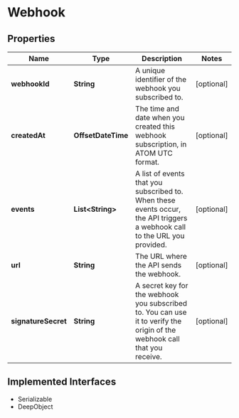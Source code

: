

# Webhook

## Properties

Name | Type | Description | Notes
------------ | ------------- | ------------- | -------------
**webhookId** | **String** | A unique identifier of the webhook you subscribed to. |  [optional]
**createdAt** | **OffsetDateTime** | The time and date when you created this webhook subscription, in ATOM UTC format. |  [optional]
**events** | **List&lt;String&gt;** | A list of events that you subscribed to. When these events occur, the API triggers a webhook call to the URL you provided. |  [optional]
**url** | **String** | The URL where the API sends the webhook. |  [optional]
**signatureSecret** | **String** | A secret key for the webhook you subscribed to. You can use it to verify the origin of the webhook call that you receive. |  [optional]


## Implemented Interfaces

* Serializable
* DeepObject


